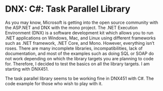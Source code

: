 # DNX: C#: Task Parallel Library

As you may know, Microsoft is getting into the open source community with the ASP.NET and DNX with the mono project.
The .NET Execution Environment (DNX) is a software development kit which allows you to run .NET applications on Windows, Mac, and Linux using different frameworks such as .NET framework, .NET Core, and Mono. However, everything isn’t roses. There are many incomplete libraries, incompatibilities, lack of documentation, and most of the examples such as doing SQL or SOAP do not work depending on which the library targets you are planning to code for. Therefore, I decided to test the basics on all the library targets. I am starting with DNX451.

The task parallel library seems to be working fine in DNX451 with C#. The code example for those who wish to play with it.
